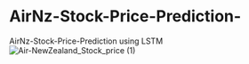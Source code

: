 # AirNz-Stock-Price-Prediction-
AirNz-Stock-Price-Prediction using LSTM
![Air-NewZealand_Stock_price (1)](https://user-images.githubusercontent.com/53030784/89601734-5253e280-d8b9-11ea-9285-157c6c914b85.png)
